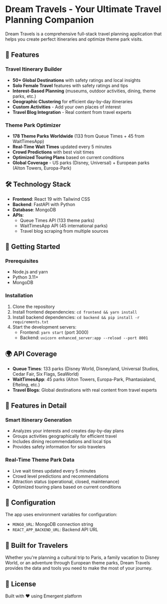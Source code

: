 # Dream Travels - Your Ultimate Travel Planning Companion

Dream Travels is a comprehensive full-stack travel planning application that helps you create perfect itineraries and optimize theme park visits.

## 🌟 Features

### Travel Itinerary Builder
- **50+ Global Destinations** with safety ratings and local insights
- **Solo Female Travel** features with safety ratings and tips
- **Interest-Based Planning** (museums, outdoor activities, dining, theme parks, etc.)
- **Geographic Clustering** for efficient day-by-day itineraries
- **Custom Activities** - Add your own places of interest
- **Travel Blog Integration** - Real content from travel experts

### Theme Park Optimizer
- **178 Theme Parks Worldwide** (133 from Queue Times + 45 from WaitTimesApp)
- **Real-Time Wait Times** updated every 5 minutes
- **Crowd Predictions** with best visit times
- **Optimized Touring Plans** based on current conditions
- **Global Coverage** - US parks (Disney, Universal) + European parks (Alton Towers, Europa-Park)

## 🛠 Technology Stack

- **Frontend**: React 19 with Tailwind CSS
- **Backend**: FastAPI with Python
- **Database**: MongoDB
- **APIs**: 
  - Queue Times API (133 theme parks)
  - WaitTimesApp API (45 international parks)
  - Travel blog scraping from multiple sources

## 🚀 Getting Started

### Prerequisites
- Node.js and yarn
- Python 3.11+
- MongoDB

### Installation
1. Clone the repository
2. Install frontend dependencies: `cd frontend && yarn install`
3. Install backend dependencies: `cd backend && pip install -r requirements.txt`
4. Start the development servers:
   - Frontend: `yarn start` (port 3000)
   - Backend: `uvicorn enhanced_server:app --reload --port 8001`

## 🌍 API Coverage

- **Queue Times**: 133 parks (Disney World, Disneyland, Universal Studios, Cedar Fair, Six Flags, SeaWorld)
- **WaitTimesApp**: 45 parks (Alton Towers, Europa-Park, Phantasialand, Efteling, etc.)
- **Travel Blogs**: Global destinations with real content from travel experts

## 📱 Features in Detail

### Smart Itinerary Generation
- Analyzes your interests and creates day-by-day plans
- Groups activities geographically for efficient travel
- Includes dining recommendations and local tips
- Provides safety information for solo travelers

### Real-Time Theme Park Data
- Live wait times updated every 5 minutes
- Crowd level predictions and recommendations
- Attraction status (operational, closed, maintenance)
- Optimized touring plans based on current conditions

## 🔧 Configuration

The app uses environment variables for configuration:
- `MONGO_URL`: MongoDB connection string
- `REACT_APP_BACKEND_URL`: Backend API URL

## 🎯 Built for Travelers

Whether you're planning a cultural trip to Paris, a family vacation to Disney World, or an adventure through European theme parks, Dream Travels provides the data and tools you need to make the most of your journey.

## 📄 License

Built with ❤️ using Emergent platform
